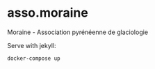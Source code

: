 # asso.moraine

Moraine - Association pyrénéenne de glaciologie

Serve with jekyll:

```
docker-compose up
```
